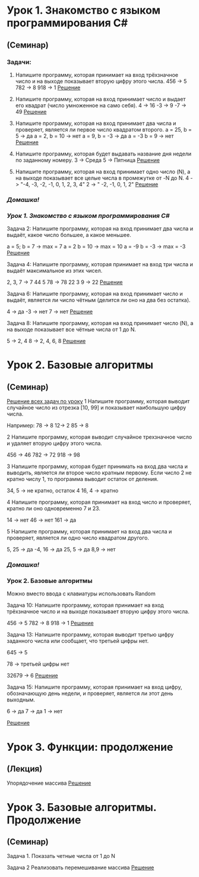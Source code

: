# Урок 1. Знакомство с языком программирования С# 
## (Семинар)
### Задачи:

1. Напишите программу, которая принимает на вход трёхзначное число и на выходе показывает вторую цифру этого числа.
    456 -> 5
    782 -> 8
    918 -> 1
    [Решение](Dotnet_Training001_task1/Program.cs)


2. Напишите программу, которая на вход принимает число и выдает его квадрат (число умноженное на само себя).
    4 -> 16 
    -3 -> 9 
    -7 -> 49
    [Решение](Dotnet_Training001_task2/Program.cs)



3. Напишите программу, которая на вход принимает два числа и проверяет, является ли первое число квадратом второго.
    a = 25, b = 5 -> да 
    a = 2, b = 10 -> нет 
    a = 9, b = -3 -> да 
    a = -3 b = 9 -> нет
[Решение](Dotnet_Training001_task3/Program.cs)


4. Напишите программу, которая будет выдавать название дня недели по заданному номеру.
    3 -> Среда 
    5 -> Пятница
[Решение](Dotnet_Training001_task4/Program.cs)


5. Напишите программу, которая на вход принимает одно число (N), а на выходе показывает все целые числа в промежутке от -N до N.
    4 -> "-4, -3, -2, -1, 0, 1, 2, 3, 4" 
    2 -> " -2, -1, 0, 1, 2"
[Решение](Dotnet_Training001_task5/Program.cs)

### ___Домашка!___
### ___Урок 1. Знакомство с языком программирования С#___

Задача 2: Напишите программу, которая на вход принимает два числа и выдаёт, какое число большее, а какое меньшее.

a = 5; b = 7 -> max = 7
a = 2 b = 10 -> max = 10
a = -9 b = -3 -> max = -3
[Решение](Training001_HW1/Program.cs)

Задача 4: Напишите программу, которая принимает на вход три числа и выдаёт максимальное из этих чисел.

2, 3, 7 -> 7
44 5 78 -> 78
22 3 9 -> 22
[Решение](Training001_hw2/Program.cs)

Задача 6: Напишите программу, которая на вход принимает число и выдаёт, является ли число чётным (делится ли оно на два без остатка).

4 -> да
-3 -> нет
7 -> нет
[Решение](Training001_hw3/Program.cs) 

Задача 8: Напишите программу, которая на вход принимает число (N), а на выходе показывает все чётные числа от 1 до N.

5 -> 2, 4
8 -> 2, 4, 6, 8
[Решение](Training001_hw4/Program.cs)

# Урок 2. Базовые алгоритмы
## (Семинар)

[Решение всех задач по уроку](Training002_TASKS/Program.cs)
1 Напишите программу, которая выводит случайное число из отрезка [10, 99] и показывает наибольшую цифру числа.

Например:
78 -> 8
12-> 2
85 -> 8

2 Напишите программу, которая выводит случайное трехзначное число и удаляет вторую цифру этого числа.

456 -> 46
782 -> 72
918 -> 98

3 Напишите программу, которая будет принимать на вход два числа и выводить, является ли второе число кратным первому. Если число 2 не кратно числу 1, то программа выводит остаток от деления.

34, 5 -> не кратно, остаток 4 
16, 4 -> кратно

4 Напишите программу, которая принимает на вход число и проверяет, кратно ли оно одновременно 
7 и 23.

14 -> нет 
46 -> нет 
161 -> да


5 Напишите программу, которая принимает на вход два числа и проверяет, является ли одно число квадратом другого.

5, 25  ->  да
-4, 16  ->  да
25, 5  ->  да
8,9  ->  нет

### ___Домашка!___
### Урок 2. Базовые алгоритмы
Можно вместо ввода с клавиатуры использовать Random

Задача 10: Напишите программу, которая принимает на вход трёхзначное число и на выходе показывает вторую цифру этого числа.

456 -> 5
782 -> 8
918 -> 1
[Решение](Training002_hw1/Program.cs)

Задача 13: Напишите программу, которая выводит третью цифру заданного числа или сообщает, что третьей цифры нет.

645 -> 5

78 -> третьей цифры нет

32679 -> 6
[Решение](Training002_hw2/Program.cs)


Задача 15: Напишите программу, которая принимает на вход цифру, обозначающую день недели, и проверяет, является ли этот день выходным.

6 -> да
7 -> да
1 -> нет

[Решение](Training002_hw3/Program.cs)

# Урок 3. Функции: продолжение
## (Лекция) 

Упорядочение массива [Решение](Lesson003_array/Program.cs)

# Урок 3. Базовые алгоритмы. Продолжение
## (Семинар)

Задача 1.
Показать четные числа от 1 до N 

Задача 2
Реализовать перемешивание массива
[Решение](Training003_task1/Program.cs)